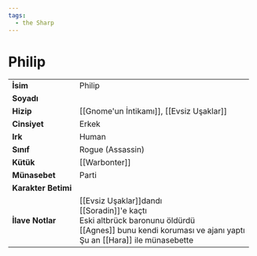 ```yaml
---  
tags:
  - the Sharp  
---  
```

# Philip   
|  |  |  
|---|---|  
| **İsim** | Philip|  
| **Soyadı** | |  
| **Hizip** | [[Gnome'un İntikamı]], [[Evsiz Uşaklar]]|  
| **Cinsiyet** | Erkek|  
| **Irk** | Human|  
| **Sınıf** | Rogue (Assassin)|  
| **Kütük** | [[Warbonter]]|  
| **Münasebet** | Parti|  
| **Karakter Betimi** | |  
| **İlave Notlar** | [[Evsiz Uşaklar]]dandı<br>[[Soradin]]'e kaçtı<br>Eski altbrück baronunu öldürdü<br>[[Agnes]] bunu kendi koruması ve ajanı yaptı<br>Şu an [[Hara]] ile münasebette|  
